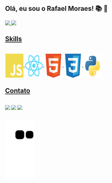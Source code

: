 ## Olá, eu sou o Rafael Moraes! 📚 🚀

<div align="start">
  <a href="https://github.com/rafaelmoraes003">
  <img height="180em" src="https://github-readme-stats.vercel.app/api?username=rafaelmoraes003&show_icons=true&theme=merko&include_all_commits=true&count_private=true"/>
  <img height="180em" src="https://github-readme-stats.vercel.app/api/top-langs/?username=rafaelmoraes003&layout=compact&langs_count=7&theme=merko"/>
</div>

## Skills
  
<div style="display: inline_block"><br>
  <img align="center" alt="rafael-js" height="80" width="60" src="https://raw.githubusercontent.com/devicons/devicon/master/icons/javascript/javascript-plain.svg">
  <img align="center" alt="rafael-react" height="80" width="60" src="https://raw.githubusercontent.com/devicons/devicon/master/icons/react/react-original.svg">
  <img align="center" alt="rafael-html" height="80" width="60" src="https://raw.githubusercontent.com/devicons/devicon/master/icons/html5/html5-original.svg">
  <img align="center" alt="rafael-css" height="80" width="60" src="https://raw.githubusercontent.com/devicons/devicon/master/icons/css3/css3-original.svg">
  <img align="center" alt="rafael-python" height="80" width="60" src="https://raw.githubusercontent.com/devicons/devicon/master/icons/python/python-original.svg">
  
## Contato
  </br>
<div> 
  <a href="https://www.instagram.com/rafronha_/" target="_blank"><img src="https://img.shields.io/badge/-Instagram-%23E4405F?style=for-the-badge&logo=instagram&logoColor=white" target="_blank"></a>
  <a href="https://www.linkedin.com/in/rafael-moraes-2144a1228/" target="_blank"><img src="https://img.shields.io/badge/-LinkedIn-%230077B5?style=for-the-badge&logo=linkedin&logoColor=white"></a> 
  <a href = "mailto:rafaelsm003@gmail.com"><img src="https://img.shields.io/badge/Gmail-D14836?style=for-the-badge&logo=gmail&logoColor=white" target="_blank"></a>
</div>

##  
![Snake animation](https://github.com/rafaelmoraes003/rafaelmoraes003/blob/output/github-contribution-grid-snake.svg)
